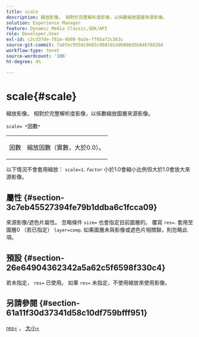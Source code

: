 ```yaml
---
title: scale
description: 縮放影像。 相對於完整解析度影像，以係數縮放圖層來源影像。
solution: Experience Manager
feature: Dynamic Media Classic,SDK/API
role: Developer,User
exl-id: c2cd37de-f81e-4b08-9a3e-ff05a72c363c
source-git-commit: 7a07ec9550c0685c908191dd6806d5b84678820d
workflow-type: tm+mt
source-wordcount: '106'
ht-degree: 4%

---
```


# scale{#scale}

縮放影像。 相對於完整解析度影像，以係數縮放圖層來源影像。

`scale= *`因數`*`

<table id="simpletable_AC596A87494A4213A7D1C76612E8F2FD"> 
 <tr class="strow"> 
  <td class="stentry"> <p><span class="varname"> 因數</span> </p> </td> 
  <td class="stentry"> <p>縮放因數（實數，大於0.0）。 </p></td> 
 </tr> 
</table>

以下情況不會套用縮放： `scale=1`. *`factor`* 小於1.0會縮小比例但大於1.0會放大來源影像。

## 屬性 {#section-3c7eb45527394fe79b1ddba6c1fcca09}

來源影像/遮色片屬性。 忽略條件 `size=` 也會指定目前圖層的。 覆寫 `res=`. 套用至圖層0 （若已指定） `layer=comp`. 如果圖層未與影像或遮色片相關聯，則忽略此項。

## 預設 {#section-26e64904362342a5a62c5f6598f330c4}

若未指定， `res=` 已使用。 如果 `res=` 未指定，不使用縮放來使用影像。

## 另請參閱 {#section-61a11f30d37341d58c10df759bfff951}

[res=](../../../../../is-api/http-ref/image-serving-api-ref/c-http-protocol-reference/c-command-reference/r-res.md#reference-3d6fe416801148dea0f786f2b5169e55) ， [大小=](../../../../../is-api/http-ref/image-serving-api-ref/c-http-protocol-reference/c-data-types/r-size.md#reference-04d383f32c7b4003bed9978cb854747b)

